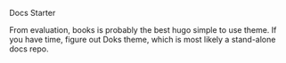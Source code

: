 Docs Starter

From evaluation, books is probably the best hugo simple to use theme.
If you have time, figure out Doks theme, which is most likely a stand-alone docs repo.

